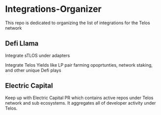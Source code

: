 # Integrations-Organizer
This repo is dedicated to organizing the list of integrations for the Telos network

## Defi Llama

Integrate sTLOS under adapters

Integrate Telos Yields like LP pair farming opoprtunties, network staking, and other unique Defi plays


## Electric Capital

Keep up with Electric Capital PR which contains active repos under Telos network and sub ecosystems. It aggregates all of developer activity under Telos.

